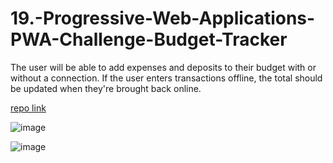 # 19.-Progressive-Web-Applications-PWA-Challenge-Budget-Tracker
 The user will be able to add expenses and deposits to their budget with or without a connection. If the user enters transactions offline, the total should be updated when they're brought back online.
 
 
 [repo link](https://github.com/InaWise/19.-Progressive-Web-Applications-PWA-Challenge-Budget-Tracker)
 
 
![image](https://user-images.githubusercontent.com/77795818/127209348-d1d0d4a2-3d5d-4b3b-80eb-477c5449895b.png)


![image](https://user-images.githubusercontent.com/77795818/127210401-42645a50-e1b0-483e-9da3-6ec052a4d0d8.png)
